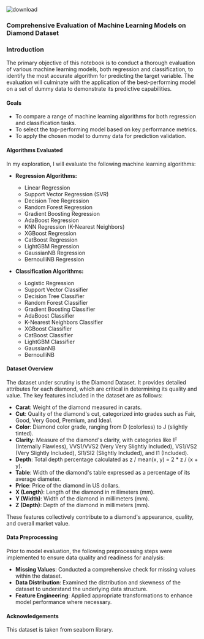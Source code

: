 ![download](https://github.com/user-attachments/assets/29478de5-9f11-47e1-9a46-8362f06ecc8d)




























### Comprehensive Evaluation of Machine Learning Models on Diamond Dataset 


### Introduction

The primary objective of this notebook is to conduct a thorough evaluation of various machine learning models, both regression and classification, to identify the most accurate algorithm for predicting the target variable. The evaluation will culminate with the application of the best-performing model on a set of dummy data to demonstrate its predictive capabilities.

#### Goals

- To compare a range of machine learning algorithms for both regression and classification tasks.
- To select the top-performing model based on key performance metrics.
- To apply the chosen model to dummy data for prediction validation.

#### Algorithms Evaluated

In my exploration, I will evaluate the following machine learning algorithms:

- **Regression Algorithms:**
  - Linear Regression
  - Support Vector Regression (SVR)
  - Decision Tree Regression
  - Random Forest Regression
  - Gradient Boosting Regression
  - AdaBoost Regression
  - KNN Regression (K-Nearest Neighbors)
  - XGBoost Regression
  - CatBoost Regression
  - LightGBM Regression
  - GaussianNB Regression
  - BernoulliNB Regression 

- **Classification Algorithms:**
  - Logistic Regression
  - Support Vector Classifier
  - Decision Tree Classifier
  - Random Forest Classifier
  - Gradient Boosting Classifier
  - AdaBoost Classifier
  - K-Nearest Neighbors Classifier
  - XGBoost Classifier
  - CatBoost Classifier
  - LightGBM Classifier
  - GaussianNB
  - BernoulliNB


#### Dataset Overview

The dataset under scrutiny is the Diamond Dataset. It provides detailed attributes for each diamond, which are critical in determining its quality and value. The key features included in the dataset are as follows:

- **Carat**: Weight of the diamond measured in carats.
- **Cut**: Quality of the diamond's cut, categorized into grades such as Fair, Good, Very Good, Premium, and Ideal.
- **Color**: Diamond color grade, ranging from D (colorless) to J (slightly tinted).
- **Clarity**: Measure of the diamond's clarity, with categories like IF (Internally Flawless), VVS1/VVS2 (Very Very Slightly Included), VS1/VS2 (Very Slightly Included), SI1/SI2 (Slightly Included), and I1 (Included).
- **Depth**: Total depth percentage calculated as z / mean(x, y) = 2 * z / (x + y).
- **Table**: Width of the diamond's table expressed as a percentage of its average diameter.
- **Price**: Price of the diamond in US dollars.
- **X (Length)**: Length of the diamond in millimeters (mm).
- **Y (Width)**: Width of the diamond in millimeters (mm).
- **Z (Depth)**: Depth of the diamond in millimeters (mm).

These features collectively contribute to a diamond's appearance, quality, and overall market value.

#### Data Preprocessing

Prior to model evaluation, the following preprocessing steps were implemented to ensure data quality and readiness for analysis:

- **Missing Values**: Conducted a comprehensive check for missing values within the dataset.
- **Data Distribution**: Examined the distribution and skewness of the dataset to understand the underlying data structure.
- **Feature Engineering**: Applied appropriate transformations to enhance model performance where necessary.

#### Acknowledgements

This dataset is taken from seaborn library.
